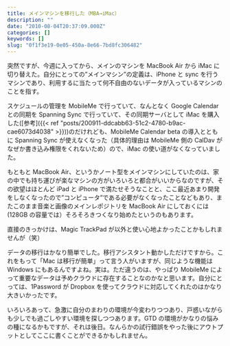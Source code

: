 ```yaml
---
title: メインマシンを移行した（MBA→iMac）
description: ""
date: "2010-08-04T20:37:09.000Z"
categories: []
keywords: []
slug: "0f1f3e19-0e05-450a-8e66-7bd8fc306482"
---
```


突然ですが、今週に入ってから、メインのマシンを MacBook Air から iMac に切り替えた。自分にとっての”メインマシン”の定義は、iPhone と sync を行うマシンであり、利用するに当たって何不自由のないデータが入っているマシンのことを指す。

スケジュールの管理を MobileMe で行っていて、なんとなく Google Calendar との同期を Spanning Sync で行っていて、その同期サーバとして iMac を購入した([参考]({{< ref "posts/200911-ddcabb63-51c2-4780-b9ac-cae6073d4038" >}}))のだけれども、MobileMe Calendar beta の導入とともに Spanning Sync が使えなくなった（具体的理由は MobileMe 側の CalDav がなぜか書き込み権限をくれないため）ので、iMac の使い道がなくなっていました。

もともと MacBook Air、というかノート型をメインマシンにしていたのは、家の中でも持ち運びが楽なマシンの方がいろいろと都合がいいからなのですが、その欲望はほとんど iPad と iPhone で満たせそうなことと、ここ最近あまり開発をしなくなったので”コンピュータ”である必要がなくなったことなどもあり、またこのまま音楽と画像のメインレポジトリを MacBook Air にしておくには(128GB の容量では）そろそろきつくなり始めたというのもあります。

直接のきっかけは、Magic TrackPad が以外と使い心地よかったことかもしれませんが（笑）

データの移行はかなり簡単でした。移行アシスタント動かしただけですから。これをもって「Mac は移行が簡単」って言う人がいますが、同じような機能は Windows にもあるんですよね。実は。ただ違うのは、やっぱり MobileMe によって重要なデータは予めクラウドに存在することなのかなと思います。自分にとっては、1Password が Dropbox を使ってクラウドに対応してくれたのはかなり大きいかったです。

いろいろあって、急激に自分のまわりの環境が今変わりつつあり、戸惑いながらも少しでも過ごしやすい環境を探しつつあります。GTD の環境がかなりの悩みの種になるかもですが、それは後日。なんらかの試行錯誤をやった後にアウトプットとしてここに書くことができるかもしれません。
